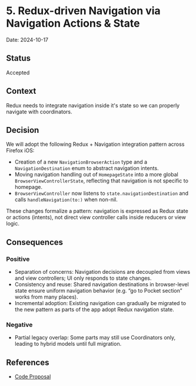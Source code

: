 # 5. Redux-driven Navigation via Navigation Actions & State

Date: 2024-10-17

## Status

Accepted

## Context

Redux needs to integrate navigation inside it's state so we can properly navigate with coordinators. 

## Decision

We will adopt the following Redux + Navigation integration pattern across Firefox iOS:
- Creation of a new `NavigationBrowserAction` type and a `NavigationDestination` enum to abstract navigation intents. 
- Moving navigation handling out of `HomepageState` into a more global `BrowserViewControllerState`, reflecting that navigation is not specific to homepage. 
- `BrowserViewController` now listens to `state.navigationDestination` and calls `handleNavigation(to:)` when non-nil. 

These changes formalize a pattern: navigation is expressed as Redux state or actions (intents), not direct view controller calls inside reducers or view logic.

## Consequences

### Positive
- Separation of concerns: Navigation decisions are decoupled from views and view controllers; UI only responds to state changes.
- Consistency and reuse: Shared navigation destinations in browser-level state ensure uniform navigation behavior (e.g. “go to Pocket section” works from many places).
- Incremental adoption: Existing navigation can gradually be migrated to the new pattern as parts of the app adopt Redux navigation state.

### Negative
- Partial legacy overlap: Some parts may still use Coordinators only, leading to hybrid models until full migration.

## References

- [Code Proposal](https://github.com/mozilla-mobile/firefox-ios/pull/22597)